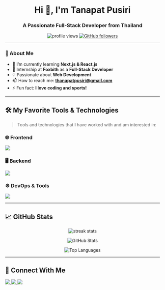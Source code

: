 <h1 align="center">Hi 👋, I'm Tanapat Pusiri</h1>
<h3 align="center">A Passionate Full-Stack Developer from Thailand</h3>

<p align="center">
  <img src="https://komarev.com/ghpvc/?username=tanapatpusiri&label=Profile%20Views&color=0e75b6&style=flat" alt="profile views" />
  <a href="https://github.com/tanapatpusiri?tab=followers">
    <img src="https://img.shields.io/github/followers/tanapatpusiri?label=Followers&style=social" alt="GitHub followers" />
  </a>
</p>

---

### 🚀 About Me  
- 🌱 I’m currently learning **Next.js & React.js**  
- 💼 Internship at **Foxbith** as a **Full-Stack Developer**  
- 💡 Passionate about **Web Development**
- 📫 How to reach me: **thanapatpusiri@gmail.com**  
- ⚡ Fun fact: **I love coding and sports!**  

---

## 🛠 My Favorite Tools & Technologies  

> Tools and technologies that I have worked with and am interested in:

### 🌐 Frontend  
<p align="left">
  <img src="https://skillicons.dev/icons?i=html,css,js,ts,react,vue,next,tailwind,bootstrap,mui,figma" />
</p>

### 🖥 Backend  
<p align="left">
  <img src="https://skillicons.dev/icons?i=nodejs,express,mongodb,nginx,docker" />
</p>

### ⚙️ DevOps & Tools  
<p align="left">
  <img src="https://skillicons.dev/icons?i=git,github,postman,vscode" />
</p>

---

## 📈 GitHub Stats  
<p align="center">
  <img src="https://github-readme-streak-stats.herokuapp.com/?user=tanapatpusiri&theme=tokyonight" alt="streak stats" />
</p>

<p align="center">
  <img src="https://github-readme-stats.vercel.app/api?username=tanapatpusiri&show_icons=true&theme=tokyonight" alt="GitHub Stats" />
</p>

<p align="center">
  <img src="https://github-readme-stats.vercel.app/api/top-langs/?username=tanapatpusiri&layout=compact&theme=tokyonight" alt="Top Languages" />
</p>

---

## 🔗 Connect With Me  
<p align="left">
  <a href="https://www.linkedin.com/in/tanapatpusiri">
    <img src="https://img.shields.io/badge/LinkedIn-0077B5?style=for-the-badge&logo=linkedin&logoColor=white" />
  </a>
  <a href="mailto:tanapatpusiri@example.com">
    <img src="https://img.shields.io/badge/Email-D14836?style=for-the-badge&logo=gmail&logoColor=white" />
  </a>
  <a href="https://github.com/tanapatpusiri">
    <img src="https://img.shields.io/badge/GitHub-100000?style=for-the-badge&logo=github&logoColor=white" />
  </a>
</p>
